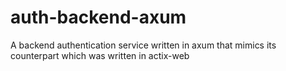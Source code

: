# auth-backend-axum

A backend authentication service written in axum that mimics its counterpart which was written in actix-web

